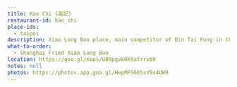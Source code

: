 ```yaml
---
title: Kao Chi (高記)
restaurant-id: kao_chi
place-ids:
  - taipei
description: Xiao Long Bao place, main competitor of Din Tai Fung in the old days
what-to-order:
  - Shanghai Fried Xiao Long Bao
location: https://goo.gl/maps/UB9pgvkHX9afrrx69
notes: null
photos: https://photos.app.goo.gl/HepMFS665sV9s4UW9
---
```

